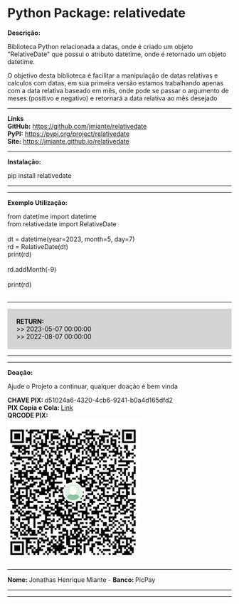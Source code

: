 <h1>Python Package: relativedate</h1>

<b>Descrição:</b>
<p>
    Biblioteca Python relacionada a datas, onde é criado um objeto "RelativeDate" que possui o atributo datetime, onde é retornado um objeto datetime.
</p>
<p>
    O objetivo desta biblioteca é facilitar a manipulação de datas relativas e calculos com datas, em sua primeira versão estamos trabalhando apenas com a data relativa baseado em mês, onde pode se passar o argumento de meses (positivo e negativo) e retornará a data relativa ao mês desejado
</p>

<hr>
<b>Links</b> <br>
<b>GitHub:</b> <a href="https://github.com/jmiante/relativedate/" target="_blank">https://github.com/jmiante/relativedate</a> <br>
<b>PyPI:</b> <a href="https://pypi.org/project/relativedate/" target="_blank">https://pypi.org/project/relativedate</a> <br>
<b>Site:</b> <a href="https://jmiante.github.io/relativedate/" target="_blank">https://jmiante.github.io/relativedate</a> <br>

<hr>
<b>Instalação:</b>
<p>pip install relativedate</p>
<hr>

<hr>
<b>Exemplo Utilização:</b>
    <p>
        from datetime import datetime <br>
        from relativedate import RelativeDate <br>
        <br>
        dt = datetime(year=2023, month=5, day=7)<br>
        rd = RelativeDate(dt)<br>
        print(rd)<br><br>
        rd.addMonth(-9)<br>
        <br>
        print(rd)<br><br>
    </p>
    <hr>
    <p style="background: lightgray; color: black; padding: 20px;">
        <b>RETURN:</b><br>
        >> 2023-05-07 00:00:00 <br>
        >> 2022-08-07 00:00:00
    </p>


<hr>
<hr>
<b>Doação:</b>
<p>Ajude o Projeto a continuar, qualquer doação é bem vinda</p>

<b>CHAVE PIX: </b> d51024a6-4320-4cb6-9241-b0a4d165dfd2 <br>
<b>PIX Copia e Cola: </b> <a href="00020126860014br.gov.bcb.pix0136d51024a6-4320-4cb6-9241-b0a4d165dfd20224Doacao para Projeto PiPY5204000053039865802BR5924Jonathas Henrique Miante6009Sao Paulo62100506Doacao630459B3"> Link </a> <br>
<b>QRCODE PIX: </b> <br> <img src="https://raw.githubusercontent.com/jmiante/relativedate/84840043692a8ddba11572b19379d7c9ad6381d2/site/img/pix.jpg" style="max-width: 300px;">
<hr>
<p><b>Nome: </b>Jonathas Henrique Miante - <b>Banco: </b>PicPay</p>

<hr>
<hr>

